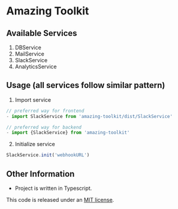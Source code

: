 # Amazing Toolkit

## Available Services
1. DBService
2. MailService
3. SlackService
4. AnalyticsService

##  Usage (all services follow similar pattern)
1. Import service
```js
// preferred way for frontend
- import SlackService from 'amazing-toolkit/dist/SlackService'

// preferred way for backend
- import {SlackService} from 'amazing-toolkit'
```
2. Initialize service
```js
SlackService.init('webhookURL')
```

## Other Information
- Project is written in Typescript.

This code is released under an [MIT license](https://github.com/xerosanyam/amazing-toolkit/tree/master/LICENSE).